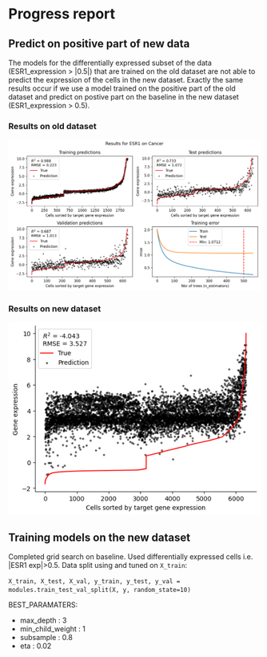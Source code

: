# Progress report


## Predict on positive part of new data
The models for the differentially expressed subset of the data (ESR1_expression > |0.5|) that are trained on the old dataset are not able to predict the expression of the cells in the new dataset. Exactly the same results occur if we use a model trained on the positive part of the old dataset and predict on postive part on the baseline in the new dataset (ESR1_expression > 0.5). 

### Results on old dataset
![ESR1 results on old dataset](plots/ESR1_results.png)
### Results on new dataset
![ESR1 results on new dataset](plots/results_new_baseline_diff_exp.png)


## Training models on the new dataset
Completed grid search on baseline. Used differentially expressed cells i.e. |ESR1 exp|>0.5. 
Data split using and tuned on `X_train`: 

`X_train, X_test, X_val, y_train, y_test, y_val = modules.train_test_val_split(X, y, random_state=10)`

BEST_PARAMATERS:
- max_depth  :  3
- min_child_weight  :  1
- subsample  :  0.8
- eta  :  0.02